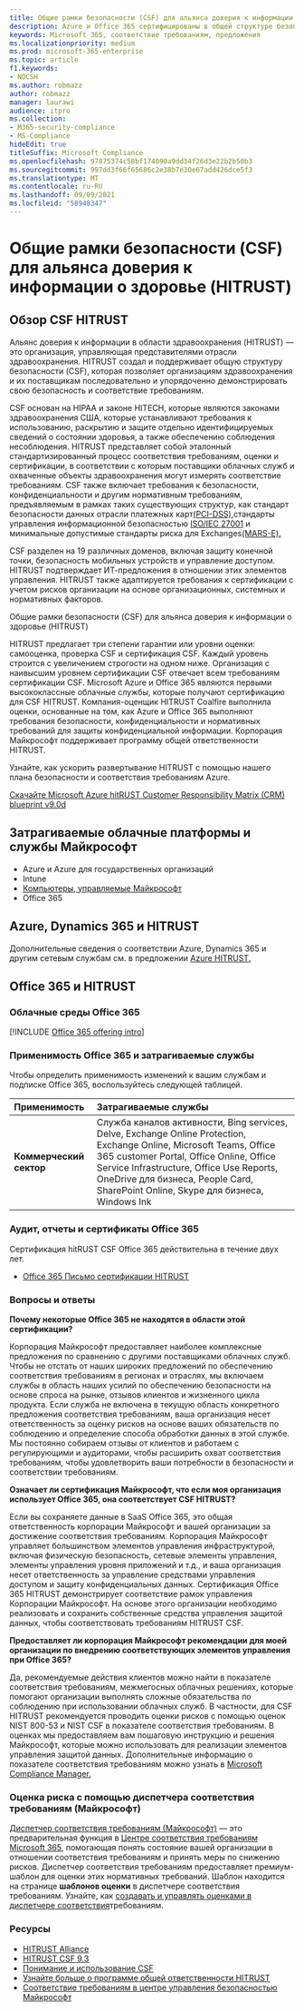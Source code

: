 ```yaml
---
title: Общие рамки безопасности (CSF) для альянса доверия к информации о здоровье (HITRUST)
description: Azure и Office 365 сертифицированы в общей структуре безопасности Альянса доверия в области информации о здоровье (HITRUST).
keywords: Microsoft 365, соответствие требованиям, предложения
ms.localizationpriority: medium
ms.prod: microsoft-365-enterprise
ms.topic: article
f1.keywords:
- NOCSH
ms.author: robmazz
author: robmazz
manager: laurawi
audience: itpro
ms.collection:
- M365-security-compliance
- MS-Compliance
hideEdit: true
titleSuffix: Microsoft Compliance
ms.openlocfilehash: 97875374c58bf174090a9dd34f26d3e22b2b50b3
ms.sourcegitcommit: 997dd3f66f65686c2e38b7e30e67add426dce5f3
ms.translationtype: MT
ms.contentlocale: ru-RU
ms.lasthandoff: 09/09/2021
ms.locfileid: "58948347"
---
```

# <a name="health-information-trust-alliance-hitrust-common-security-framework-csf"></a>Общие рамки безопасности (CSF) для альянса доверия к информации о здоровье (HITRUST)

## <a name="hitrust-csf-overview"></a>Обзор CSF HITRUST

Альянс доверия к информации в области здравоохранения (HITRUST) — это организация, управляющая представителями отрасли здравоохранения. HITRUST создал и поддерживает общую структуру безопасности (CSF), которая позволяет организациям здравоохранения и их поставщикам последовательно и упорядоченно демонстрировать свою безопасность и соответствие требованиям.

CSF основан на HIPAA и законе HITECH, которые являются законами здравоохранения США, которые устанавливают требования к использованию, раскрытию и защите отдельно идентифицируемых сведений о состоянии здоровья, а также обеспечению соблюдения несоблюдения. HITRUST представляет собой эталонный стандартизированный процесс соответствия требованиям, оценки и сертификации, в соответствии с которым поставщики облачных служб и охваченные объекты здравоохранения могут измерять соответствие требованиям. CSF также включает требования к безопасности, конфиденциальности и другим нормативным требованиям, предъявляемым в рамках таких существующих структур, как стандарт безопасности данных отрасли платежных карт[(PCI-DSS),](https://www.microsoft.com/trustcenter/compliance/pci)стандарты управления информационной безопасностью [ISO/IEC 27001](https://www.microsoft.com/trustcenter/compliance/iso-iec-27001) и минимальные допустимые стандарты риска для Exchanges[(MARS-E).](https://www.microsoft.com/trustcenter/compliance/mars-e)

CSF разделен на 19 различных доменов, включая защиту конечной точки, безопасность мобильных устройств и управление доступом. HITRUST подтверждает ИТ-предложения в отношении этих элементов управления. HITRUST также адаптируется требования к сертификации с учетом рисков организации на основе организационных, системных и нормативных факторов.

Общие рамки безопасности (CSF) для альянса доверия к информации о здоровье (HITRUST)

HITRUST предлагает три степени гарантии или уровни оценки: самооценка, проверка CSF и сертификация CSF. Каждый уровень строится с увеличением строгости на одном ниже. Организация с наивысшим уровнем сертификации CSF отвечает всем требованиям сертификации CSF. Microsoft Azure и Office 365 являются первыми высококлассные облачные службы, которые получают сертификацию для CSF HITRUST. Компания-оценщик HITRUST Coalfire выполнила оценки, основанные на том, как Azure и Office 365 выполняют требования безопасности, конфиденциальности и нормативных требований для защиты конфиденциальной информации. Корпорация Майкрософт поддерживает программу общей ответственности HITRUST.

Узнайте, как ускорить развертывание HITRUST с помощью нашего плана безопасности и соответствия требованиям Azure.

[Скачайте Microsoft Azure hitRUST Customer Responsibility Matrix (CRM) blueprint v9.0d](https://servicetrust.microsoft.com/ViewPage/Blueprint?command=Download&downloadType=Document&downloadId=3ccde498-4761-4be0-be8b-cd8d379a3a4f&docTab=fc060920-cdb8-11e7-bacf-0bf52b09d912_Healthcare_Blueprint)

## <a name="microsoft-in-scope-cloud-platforms--services"></a>Затрагиваемые облачные платформы и службы Майкрософт

- Azure и Azure для государственных организаций
- Intune
- [Компьютеры, управляемые Майкрософт](/microsoft-365/managed-desktop/intro/compliance)
- Office 365

## <a name="azure-dynamics-365-and-hitrust"></a>Azure, Dynamics 365 и HITRUST

Дополнительные сведения о соответствии Azure, Dynamics 365 и другим сетевым службам см. в предложении [Azure HITRUST.](/azure/compliance/offerings/offering-hitrust)

## <a name="office-365-and-hitrust"></a>Office 365 и HITRUST

### <a name="office-365-cloud-environments"></a>Облачные среды Office 365

[!INCLUDE [Office 365 offering intro](../includes/o365-offering-introduction.md)]

### <a name="office-365-applicability-and-in-scope-services"></a>Применимость Office 365 и затрагиваемые службы

Чтобы определить применимость изменений к вашим службам и подписке Office 365, воспользуйтесь следующей таблицей.

| **Применимость** | **Затрагиваемые службы** |
|:------------------|:----------------------|
| **Коммерческий сектор** | Служба каналов активности, Bing services, Delve, Exchange Online Protection, Exchange Online, Microsoft Teams, Office 365 customer Portal, Office Online, Office Service Infrastructure, Office Use Reports, OneDrive для бизнеса, People Card, SharePoint Online, Skype для бизнеса, Windows Ink |

### <a name="office-365-audits-reports-and-certificates"></a>Аудит, отчеты и сертификаты Office 365

Сертификация hitRUST CSF Office 365 действительна в течение двух лет.

- [Office 365 Письмо сертификации HITRUST](https://aka.ms/O365HITRUSTcertification)

### <a name="frequently-asked-questions"></a>Вопросы и ответы

**Почему некоторые Office 365 не находятся в области этой сертификации?**

Корпорация Майкрософт предоставляет наиболее комплексные предложения по сравнению с другими поставщиками облачных служб. Чтобы не отстать от наших широких предложений по обеспечению соответствия требованиям в регионах и отраслях, мы включаем службы в область наших усилий по обеспечению безопасности на основе спроса на рынке, отзывов клиентов и жизненного цикла продукта. Если служба не включена в текущую область конкретного предложения соответствия требованиям, ваша организация несет ответственность за оценку рисков на основе ваших обязательств по соблюдению и определение способа обработки данных в этой службе. Мы постоянно собираем отзывы от клиентов и работаем с регулирующими и аудиторами, чтобы расширить охват соответствия требованиям, чтобы удовлетворить ваши потребности в безопасности и соответствии требованиям.

**Означает ли сертификация Майкрософт, что если моя организация использует Office 365, она соответствует CSF HITRUST?**

Если вы сохраняете данные в SaaS Office 365, это общая ответственность корпорации Майкрософт и вашей организации за достижение соответствия требованиям. Корпорация Майкрософт управляет большинством элементов управления инфраструктурой, включая физическую безопасность, сетевые элементы управления, элементы управления уровня приложений и т.д., и ваша организация несет ответственность за управление средствами управления доступом и защиту конфиденциальных данных. Сертификация Office 365 HITRUST демонстрирует соответствие рамок управления Корпорации Майкрософт. На основе этого организации необходимо реализовать и сохранить собственные средства управления защитой данных, чтобы соответствовать требованиям HITRUST CSF.

**Предоставляет ли корпорация Майкрософт рекомендации для моей организации по внедрению соответствующих элементов управления при Office 365?**

Да, рекомендуемые действия клиентов можно найти в показателе соответствия требованиям, межмегосных облачных решениях, которые помогают организации выполнять сложные обязательства по соблюдению при использовании облачных служб. В частности, для CSF HITRUST рекомендуется проводить оценки рисков с помощью оценок NIST 800-53 и NIST CSF в показателе соответствия требованиям. В оценках мы предоставляем вам пошаговую инструкцию и решения Майкрософт, которые можно использовать для реализации элементов управления защитой данных. Дополнительные информацию о показателе соответствия требованиям можно узнать в [Microsoft Compliance Manager.](/microsoft-365/compliance/compliance-manager)

### <a name="use-microsoft-compliance-manager-to-assess-your-risk"></a>Оценка риска с помощью диспетчера соответствия требованиям (Майкрософт)

[Диспетчер соответствия требованиям (Майкрософт)](/microsoft-365/compliance/compliance-manager) — это предварительная функция в [Центре соответствия требованиям Microsoft 365](/microsoft-365/compliance/microsoft-365-compliance-center), помогающая понять состояние вашей организации в отношении соответствия требованиям и принять меры по снижению рисков. Диспетчер соответствия требованиям предоставляет премиум-шаблон для оценки этих нормативных требований. Шаблон находится на странице **шаблонов оценки** в диспетчере соответствия требованиям. Узнайте, как [создавать и управлять оценками в диспетчере соответствия](/microsoft-365/compliance/compliance-manager-assessments)требованиям.

### <a name="resources"></a>Ресурсы

- [HITRUST Alliance](https://hitrustalliance.net/)
- [HITRUST CSF 9.3](https://hitrustalliance.net/csf-license-agreement/)
- [Понимание и использование CSF](https://hitrustalliance.net/understanding-leveraging-csf/)
- [Узнайте больше о программе общей ответственности HITRUST](https://go.microsoft.com/fwlink/p/?linkid=2100268)
- [Соответствие требованиям в центре управления безопасностью Майкрософт](https://www.microsoft.com/trust-center/compliance/compliance-overview)
